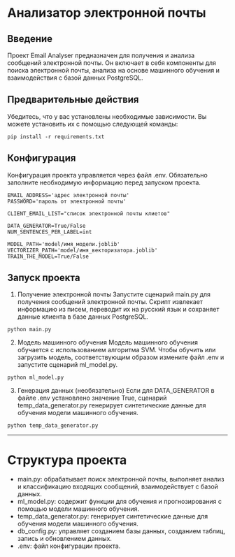 # Анализатор электронной почты


## Введение

Проект Email Analyser предназначен для получения и анализа сообщений электронной почты. Он включает в себя компоненты для поиска электронной почты, анализа на основе машинного обучения и взаимодействия с базой данных PostgreSQL.

## Предварительные действия

Убедитесь, что у вас установлены необходимые зависимости. Вы можете установить их с помощью следующей команды:

```
pip install -r requirements.txt
```

## Конфигурация

Конфигурация проекта управляется через файл .env. Обязательно заполните необходимую информацию перед запуском проекта.
```
EMAIL_ADDRESS='адрес электронной почты'
PASSWORD='пароль от электронной почты'

CLIENT_EMAIL_LIST="список электронной почты клиетов"

DATA_GENERATOR=True/False
NUM_SENTENCES_PER_LABEL=int

MODEL_PATH='model/имя_модели.joblib'
VECTORIZER_PATH='model/имя_векторизатора.joblib'
TRAIN_THE_MODEL=True/False
```

## Запуск проекта

1. Получение электронной почты
Запустите сценарий main.py для получения сообщений электронной почты. Скрипт извлекает информацию из писем, переводит их на русский язык и сохраняет данные клиента в базе данных PostgreSQL.
```
python main.py
```

2. Модель машинного обучения
Модель машинного обучения обучается с использованием алгоритма SVM. Чтобы обучить или загрузить модель, соответствующим образом измените файл .env и запустите сценарий ml_model.py.
```
python ml_model.py
```

3. Генерация данных (необязательно)
Если для DATA_GENERATOR в файле .env установлено значение True, сценарий temp_data_generator.py генерирует синтетические данные для обучения модели машинного обучения.
```
python temp_data_generator.py
```

***

# Структура проекта

- main.py: обрабатывает поиск электронной почты, выполняет анализ и классификацию входящих сообщений, взаимодействует с базой данных.
- ml_model.py: содержит функции для обучения и прогнозирования с помощью модели машинного обучения.
- temp_data_generator.py: генерирует синтетические данные для обучения модели машинного обучения.
- db_config.py: управляет созданием базы данных, созданием таблиц, запись и обновлением данных.
- .env: файл конфигурации проекта.


